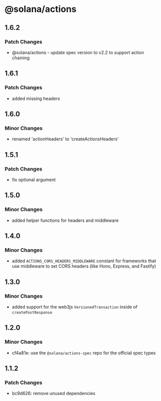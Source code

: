 # @solana/actions

## 1.6.2

### Patch Changes

- @solana/actions - update spec version to v2.2 to support action chaining

## 1.6.1

### Patch Changes

- added missing headers

## 1.6.0

### Minor Changes

- renamed 'actionHeaders' to 'createActionsHeaders'

## 1.5.1

### Patch Changes

- fix optional argument

## 1.5.0

### Minor Changes

- added helper functions for headers and middleware

## 1.4.0

### Minor Changes

- added `ACTIONS_CORS_HEADERS_MIDDLEWARE` constant for frameworks that use
  middleware to set CORS headers (like Hono, Express, and Fastify)

## 1.3.0

### Minor Changes

- added support for the web3js `VersionedTransaction` inside of
  `createPostResponse`

## 1.2.0

### Minor Changes

- cf4a81e: use the `@solana/actions-spec` repo for the official spec types

## 1.1.2

### Patch Changes

- bc9d626: remove unused dependencies
